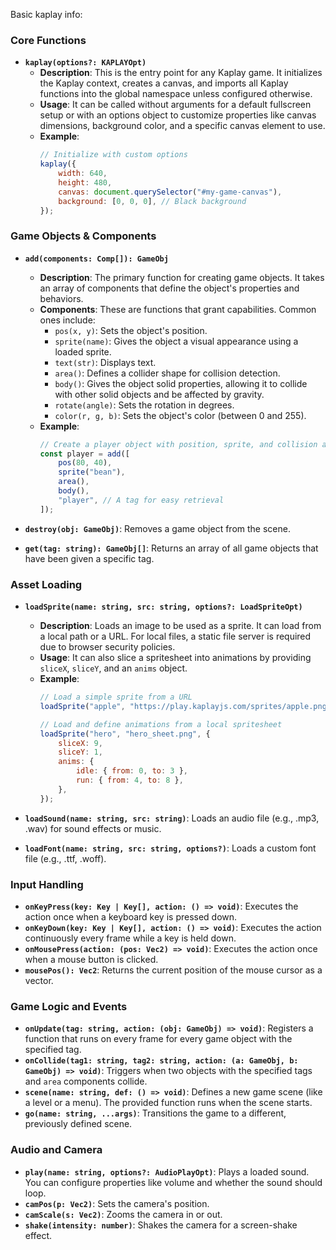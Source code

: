 Basic kaplay info:

### Core Functions

*   **`kaplay(options?: KAPLAYOpt)`**
    *   **Description**: This is the entry point for any Kaplay game. It initializes the Kaplay context, creates a canvas, and imports all Kaplay functions into the global namespace unless configured otherwise.
    *   **Usage**: It can be called without arguments for a default fullscreen setup or with an options object to customize properties like canvas dimensions, background color, and a specific canvas element to use.
    *   **Example**:
        ```javascript
        // Initialize with custom options
        kaplay({
            width: 640,
            height: 480,
            canvas: document.querySelector("#my-game-canvas"),
            background: [0, 0, 0], // Black background
        });
        ```

### Game Objects & Components

*   **`add(components: Comp[]): GameObj`**
    *   **Description**: The primary function for creating game objects. It takes an array of components that define the object's properties and behaviors.
    *   **Components**: These are functions that grant capabilities. Common ones include:
        *   `pos(x, y)`: Sets the object's position.
        *   `sprite(name)`: Gives the object a visual appearance using a loaded sprite.
        *   `text(str)`: Displays text.
        *   `area()`: Defines a collider shape for collision detection.
        *   `body()`: Gives the object solid properties, allowing it to collide with other solid objects and be affected by gravity.
        *   `rotate(angle)`: Sets the rotation in degrees.
        *   `color(r, g, b)`: Sets the object's color (between 0 and 255).
    *   **Example**:
        ```javascript
        // Create a player object with position, sprite, and collision area
        const player = add([
            pos(80, 40),
            sprite("bean"),
            area(),
            body(),
            "player", // A tag for easy retrieval
        ]);
        ```

*   **`destroy(obj: GameObj)`**: Removes a game object from the scene.
*   **`get(tag: string): GameObj[]`**: Returns an array of all game objects that have been given a specific tag.

### Asset Loading

*   **`loadSprite(name: string, src: string, options?: LoadSpriteOpt)`**
    *   **Description**: Loads an image to be used as a sprite. It can load from a local path or a URL. For local files, a static file server is required due to browser security policies.
    *   **Usage**: It can also slice a spritesheet into animations by providing `sliceX`, `sliceY`, and an `anims` object.
    *   **Example**:
        ```javascript
        // Load a simple sprite from a URL
        loadSprite("apple", "https://play.kaplayjs.com/sprites/apple.png");

        // Load and define animations from a local spritesheet
        loadSprite("hero", "hero_sheet.png", {
            sliceX: 9,
            sliceY: 1,
            anims: {
                idle: { from: 0, to: 3 },
                run: { from: 4, to: 8 },
            },
        });
        ```

*   **`loadSound(name: string, src: string)`**: Loads an audio file (e.g., .mp3, .wav) for sound effects or music.
*   **`loadFont(name: string, src: string, options?)`**: Loads a custom font file (e.g., .ttf, .woff).

### Input Handling

*   **`onKeyPress(key: Key | Key[], action: () => void)`**: Executes the action once when a keyboard key is pressed down.
*   **`onKeyDown(key: Key | Key[], action: () => void)`**: Executes the action continuously every frame while a key is held down.
*   **`onMousePress(action: (pos: Vec2) => void)`**: Executes the action once when a mouse button is clicked.
*   **`mousePos(): Vec2`**: Returns the current position of the mouse cursor as a vector.

### Game Logic and Events

*   **`onUpdate(tag: string, action: (obj: GameObj) => void)`**: Registers a function that runs on every frame for every game object with the specified tag.
*   **`onCollide(tag1: string, tag2: string, action: (a: GameObj, b: GameObj) => void)`**: Triggers when two objects with the specified tags and `area` components collide.
*   **`scene(name: string, def: () => void)`**: Defines a new game scene (like a level or a menu). The provided function runs when the scene starts.
*   **`go(name: string, ...args)`**: Transitions the game to a different, previously defined scene.

### Audio and Camera

*   **`play(name: string, options?: AudioPlayOpt)`**: Plays a loaded sound. You can configure properties like volume and whether the sound should loop.
*   **`camPos(p: Vec2)`**: Sets the camera's position.
*   **`camScale(s: Vec2)`**: Zooms the camera in or out.
*   **`shake(intensity: number)`**: Shakes the camera for a screen-shake effect.